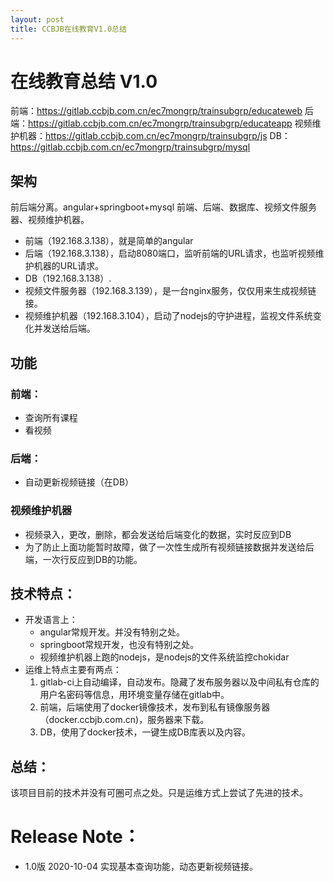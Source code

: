 ```yaml
---
layout: post
title: CCBJB在线教育V1.0总结
---
```


# 在线教育总结 V1.0

前端：https://gitlab.ccbjb.com.cn/ec7mongrp/trainsubgrp/educateweb
后端：https://gitlab.ccbjb.com.cn/ec7mongrp/trainsubgrp/educateapp
视频维护机器：https://gitlab.ccbjb.com.cn/ec7mongrp/trainsubgrp/js
DB：https://gitlab.ccbjb.com.cn/ec7mongrp/trainsubgrp/mysql


## 架构
前后端分离。angular+springboot+mysql
前端、后端、数据库、视频文件服务器、视频维护机器。
- 前端（192.168.3.138），就是简单的angular
- 后端（192.168.3.138），启动8080端口，监听前端的URL请求，也监听视频维护机器的URL请求。
- DB（192.168.3.138）.
- 视频文件服务器（192.168.3.139），是一台nginx服务，仅仅用来生成视频链接。
- 视频维护机器（192.168.3.104），启动了nodejs的守护进程，监视文件系统变化并发送给后端。

## 功能
### 前端：
 - 查询所有课程
 - 看视频
### 后端：
 - 自动更新视频链接（在DB）
### 视频维护机器
 - 视频录入，更改，删除，都会发送给后端变化的数据，实时反应到DB
 - 为了防止上面功能暂时故障，做了一次性生成所有视频链接数据并发送给后端，一次行反应到DB的功能。

## 技术特点：
 - 开发语言上：
   - angular常规开发。并没有特别之处。
   - springboot常规开发，也没有特别之处。
   - 视频维护机器上跑的nodejs，是nodejs的文件系统监控chokidar
 - 运维上特点主要有两点：
   1. gitlab-ci上自动编译，自动发布。隐藏了发布服务器以及中间私有仓库的用户名密码等信息，用环境变量存储在gitlab中。
   2. 前端，后端使用了docker镜像技术，发布到私有镜像服务器（docker.ccbjb.com.cn)，服务器来下载。
   3. DB，使用了docker技术，一键生成DB库表以及内容。   

## 总结：
   该项目目前的技术并没有可圈可点之处。只是运维方式上尝试了先进的技术。

# Release Note：
- 1.0版 2020-10-04 实现基本查询功能，动态更新视频链接。
